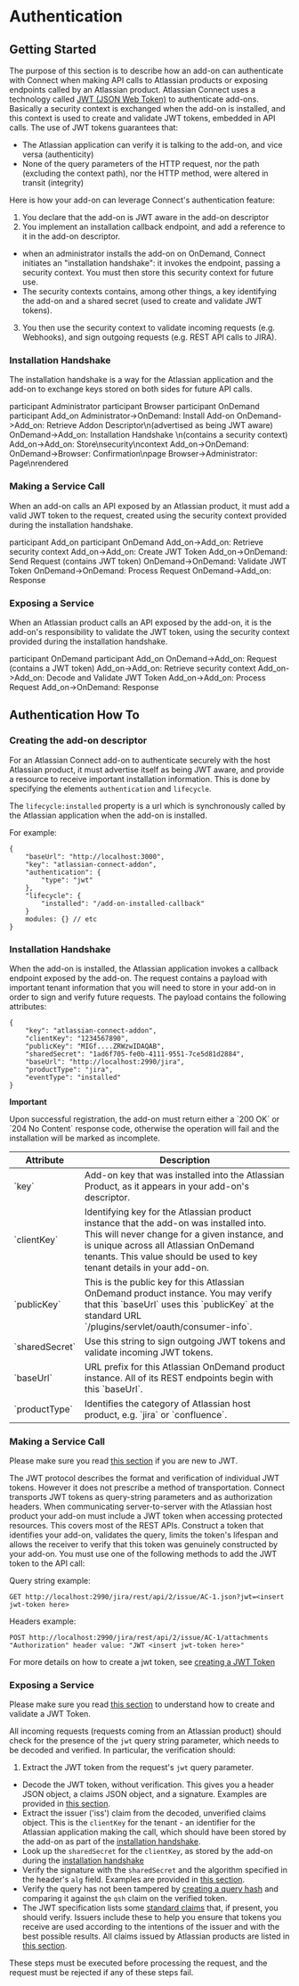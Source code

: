# Authentication

## Getting Started

The purpose of this section is to describe how an add-on can authenticate with Connect when making API calls to Atlassian products or exposing endpoints called by an Atlassian product. Atlassian Connect uses a technology called [JWT (JSON Web Token)](http://tools.ietf.org/html/draft-ietf-oauth-json-web-token‎) to authenticate add-ons. Basically a security context is exchanged when the add-on is installed, and this context is used to create and validate JWT tokens, embedded in API calls. The use of JWT tokens guarantees that:

 * The Atlassian application can verify it is talking to the add-on, and vice versa (authenticity)
 * None of the query parameters of the HTTP request, nor the path (excluding the context path), nor the HTTP method, were altered in transit (integrity)

Here is how your add-on can leverage Connect's authentication feature:
 
1. You declare that the add-on is JWT aware in the add-on descriptor
2. You implement an installation callback endpoint, and add a reference to it in the add-on descriptor. 
 * when an administrator installs the add-on on OnDemand, Connect initiates an "installation handshake": it invokes the endpoint, passing a security context. You must then store this security context for future use.
 * The security contexts contains, among other things, a key identifying the add-on and a shared secret (used to create and validate JWT tokens).
3. You then use the security context to validate incoming requests (e.g. Webhooks), and sign outgoing requests (e.g. REST API calls to JIRA).
 
### Installation Handshake

The installation handshake is a way for the Atlassian application and the add-on to exchange keys stored on both sides for future API calls.

<div class="diagram">
participant Administrator
participant Browser
participant OnDemand
participant Add_on
Administrator->OnDemand: Install Add-on
OnDemand->Add_on: Retrieve Addon Descriptor\n(advertised as being JWT aware)
OnDemand->Add_on: Installation Handshake \n(contains a security context)
Add_on->Add_on: Store\nsecurity\ncontext
Add_on->OnDemand: 
OnDemand->Browser: Confirmation\npage
Browser->Administrator: Page\nrendered
</div>

### Making a Service Call

When an add-on calls an API exposed by an Atlassian product, it must add a valid JWT token to the request, created using the security context provided during the installation handshake.

<div class="diagram">
participant Add_on
participant OnDemand
Add_on->Add_on: Retrieve security context
Add_on->Add_on: Create JWT Token
Add_on->OnDemand: Send Request (contains JWT token)
OnDemand->OnDemand: Validate JWT Token
OnDemand->OnDemand: Process Request
OnDemand->Add_on: Response
</div>

### Exposing a Service

When an Atlassian product calls an API exposed by the add-on, it is the add-on's responsibility to validate the JWT token, using the security context provided during the installation handshake.

<div class="diagram">
participant OnDemand
participant Add_on
OnDemand->Add_on: Request (contains a JWT token)
Add_on->Add_on: Retrieve security context
Add_on->Add_on: Decode and Validate JWT Token
Add_on->Add_on: Process Request
Add_on->OnDemand: Response
</div>


## Authentication How To

### Creating the add-on descriptor

For an Atlassian Connect add-on to authenticate securely with the host Atlassian product, it must advertise itself as
being JWT aware, and provide a resource to receive important installation information. This is done by specifying the
elements `authentication` and `lifecycle`.

The `lifecycle:installed` property is a url which is synchronously called by the Atlassian application when the add-on
is installed. 

For example:

    {
        "baseUrl": "http://localhost:3000",
        "key": "atlassian-connect-addon",
        "authentication": {
            "type": "jwt"
        },
        "lifecycle": {
            "installed": "/add-on-installed-callback"
        }
        modules: {} // etc
    }


<a name='installation'></a>
### Installation Handshake

When the add-on is installed, the Atlassian application invokes a callback endpoint exposed by the add-on. The request contains a payload with important tenant information that you will need to store in your add-on in order to sign and verify future requests. The payload contains the following attributes:

    {
        "key": "atlassian-connect-addon",
        "clientKey": "1234567890",
        "publicKey": "MIGf....ZRWzwIDAQAB",
        "sharedSecret": "1ad6f705-fe0b-4111-9551-7ce5d81d2884",
        "baseUrl": "http://localhost:2990/jira",
        "productType": "jira",
        "eventType": "installed"
    }


<div class="aui-message warning">
    <p class="title">
        <span class="aui-icon icon-warning"></span>
        <strong>Important</strong>
    </p>
    Upon successful registration, the add-on must return either a `200 OK` or `204 No Content` response code, otherwise
    the operation will fail and the installation will be marked as incomplete.
</div>

<table class='aui'>
    <thead>
        <tr>
            <th>Attribute</th>
            <th>Description</th>
        </tr>
    </thead>
    <tr>
        <td>`key`</td>
        <td>Add-on key that was installed into the Atlassian Product, as it appears in your add-on's descriptor.</td>
    </tr>
    <tr>
        <td>`clientKey`</td>
        <td>Identifying key for the Atlassian product instance that the add-on was installed into. This will never change for a given
        instance, and is unique across all Atlassian OnDemand tenants. This value should be used to key tenant details
        in your add-on.</td>
    </tr>
    <tr>
        <td>`publicKey`</td>
        <td>This is the public key for this Atlassian OnDemand product instance. You may verify that this `baseUrl` uses this `publicKey` at the standard URL `<host baseUrl>/plugins/servlet/oauth/consumer-info`.</td>
    </tr>
    <tr>
        <td>`sharedSecret`</td>
        <td>Use this string to sign outgoing JWT tokens and validate incoming JWT tokens.</td>
    </tr>
    <tr>
        <td>`baseUrl`</td>
        <td>URL prefix for this Atlassian OnDemand product instance. All of its REST endpoints begin with this `baseUrl`.</td>
    </tr>
    <tr>
        <td>`productType`</td>
        <td>Identifies the category of Atlassian host product, e.g. `jira` or `confluence`.</td>
    </tr>
</table>


### Making a Service Call

Please make sure you read [this section](understanding-jwt) if you are new to JWT.

The JWT protocol describes the format and verification of individual JWT tokens. However it does not prescribe a method
of transportation. Connect transports JWT tokens as query-string parameters and as authorization headers. 
When communicating server-to-server with the Atlassian host product your add-on must include a JWT token when accessing 
protected resources. This covers most of the REST APIs. Construct a token that identifies your add-on, validates the query, 
limits the token's lifespan and allows the receiver to verify that this token was genuinely constructed by your add-on.
You must use one of the following methods to add the JWT token to the API call:

Query string example:

    GET http://localhost:2990/jira/rest/api/2/issue/AC-1.json?jwt=<insert jwt-token here>

Headers example:

    POST http://localhost:2990/jira/rest/api/2/issue/AC-1/attachments
    "Authorization" header value: "JWT <insert jwt-token here>"

For more details on how to create a jwt token, see [creating a JWT Token](understanding-jwt#create)

<a name='incoming'></a>
### Exposing a Service

Please make sure you read [this section](understanding-jwt) to understand how to create and validate a JWT Token.

All incoming requests (requests coming from an Atlassian product) should check for the presence of the `jwt` query string parameter, which needs to be decoded and
verified. In particular, the verification should:

1. Extract the JWT token from the request's `jwt` query parameter.
* Decode the JWT token, without verification. This gives you a header JSON object, a claims JSON object, and a signature. Examples are provided in [this section](understanding-jwt#decode).
* Extract the issuer ('iss') claim from the decoded, unverified claims object. This is the `clientKey` for the tenant - an identifier for the Atlassian application making the call, which should have been stored by the add-on as part of the [installation handshake](#installation).
* Look up the `sharedSecret` for the `clientKey`, as stored by the add-on during the [installation handshake](#installation)
* Verify the signature with the `sharedSecret` and the algorithm specified in the header's `alg` field. Examples are provided in [this section](understanding-jwt#verify).
* Verify the query has not been tampered by [creating a query hash](understanding-jwt#qsh) and comparing it against the `qsh` claim on the verified token.
* The JWT specification lists some [standard claims](http://tools.ietf.org/html/draft-ietf-oauth-json-web-token-13#section-4.1.1) that, if present, you should verify. Issuers include these to help you ensure that tokens you receive are used according to the intentions of the issuer and with the best possible results. All claims issued by Atlassian products are listed in [this section](understanding-jwt#claims).

These steps must be executed before processing the request, and the request must be rejected if any of these steps fail.






